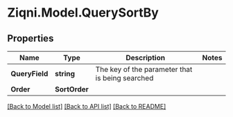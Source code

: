
# Ziqni.Model.QuerySortBy

## Properties

Name | Type | Description | Notes
------------ | ------------- | ------------- | -------------
**QueryField** | **string** | The key of the parameter that is being searched | 
**Order** | **SortOrder** |  | 

[[Back to Model list]](../README.md#documentation-for-models)
[[Back to API list]](../README.md#documentation-for-api-endpoints)
[[Back to README]](../README.md)

